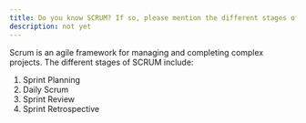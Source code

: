 ```yaml
---
title: Do you know SCRUM? If so, please mention the different stages of SCRUM.
description: not yet
---
```

Scrum is an agile framework for managing and completing complex projects. The different stages of SCRUM include:
<ol>
<li>Sprint Planning</li>
<li>Daily Scrum</li>
<li>Sprint Review</li>
<li>Sprint Retrospective</li>
</ol>

